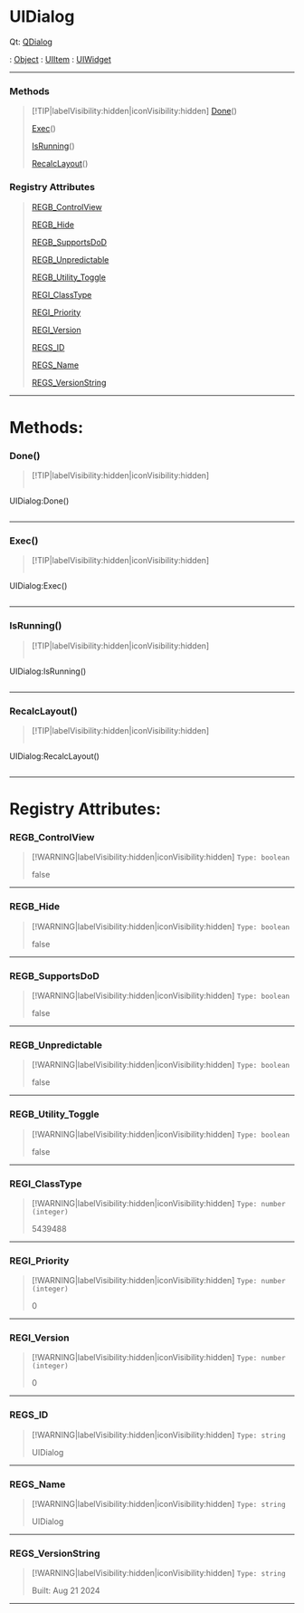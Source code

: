 # UIDialog
Qt: [QDialog](https://doc.qt.io/qt-5.15/qdialog.html)

 : [Object](Object.md) : [UIItem](UIItem.md) : [UIWidget](UIWidget.md)
___
### Methods  
> [!TIP|labelVisibility:hidden|iconVisibility:hidden]
> [Done](#Done)()
>
> [Exec](#Exec)()
>
> [IsRunning](#IsRunning)()
>
> [RecalcLayout](#RecalcLayout)()
>
### Registry Attributes
> [REGB_ControlView](#REGB_ControlView)
>
> [REGB_Hide](#REGB_Hide)
>
> [REGB_SupportsDoD](#REGB_SupportsDoD)
>
> [REGB_Unpredictable](#REGB_Unpredictable)
>
> [REGB_Utility_Toggle](#REGB_Utility_Toggle)
>
> [REGI_ClassType](#REGI_ClassType)
>
> [REGI_Priority](#REGI_Priority)
>
> [REGI_Version](#REGI_Version)
>
> [REGS_ID](#REGS_ID)
>
> [REGS_Name](#REGS_Name)
>
> [REGS_VersionString](#REGS_VersionString)
>
___

# Methods: <!-- {docsify-ignore} -->

### Done()
> [!TIP|labelVisibility:hidden|iconVisibility:hidden]
> ```php
 UIDialog:Done()
> ```
>
___

### Exec()
> [!TIP|labelVisibility:hidden|iconVisibility:hidden]
> ```php
 UIDialog:Exec()
> ```
>
___

### IsRunning()
> [!TIP|labelVisibility:hidden|iconVisibility:hidden]
> ```php
 UIDialog:IsRunning()
> ```
>
___

### RecalcLayout()
> [!TIP|labelVisibility:hidden|iconVisibility:hidden]
> ```php
 UIDialog:RecalcLayout()
> ```
>
___


# Registry Attributes: <!-- {docsify-ignore} -->

### REGB_ControlView
> [!WARNING|labelVisibility:hidden|iconVisibility:hidden]
> `Type: boolean`
>
> false
>
___

### REGB_Hide
> [!WARNING|labelVisibility:hidden|iconVisibility:hidden]
> `Type: boolean`
>
> false
>
___

### REGB_SupportsDoD
> [!WARNING|labelVisibility:hidden|iconVisibility:hidden]
> `Type: boolean`
>
> false
>
___

### REGB_Unpredictable
> [!WARNING|labelVisibility:hidden|iconVisibility:hidden]
> `Type: boolean`
>
> false
>
___

### REGB_Utility_Toggle
> [!WARNING|labelVisibility:hidden|iconVisibility:hidden]
> `Type: boolean`
>
> false
>
___

### REGI_ClassType
> [!WARNING|labelVisibility:hidden|iconVisibility:hidden]
> `Type: number (integer)`
>
> 5439488
>
___

### REGI_Priority
> [!WARNING|labelVisibility:hidden|iconVisibility:hidden]
> `Type: number (integer)`
>
> 0
>
___

### REGI_Version
> [!WARNING|labelVisibility:hidden|iconVisibility:hidden]
> `Type: number (integer)`
>
> 0
>
___

### REGS_ID
> [!WARNING|labelVisibility:hidden|iconVisibility:hidden]
> `Type: string`
>
> UIDialog
>
___

### REGS_Name
> [!WARNING|labelVisibility:hidden|iconVisibility:hidden]
> `Type: string`
>
> UIDialog
>
___

### REGS_VersionString
> [!WARNING|labelVisibility:hidden|iconVisibility:hidden]
> `Type: string`
>
> Built: Aug 21 2024
>
___

